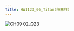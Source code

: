 ```yaml
---
Title: HW1123_06_Titan(陳嘉祥)
--- 
```


![CH09 02_Q23](https://github.com/user-attachments/assets/cdc82cf1-c0dd-4d3f-81ad-80676c10dde6)

